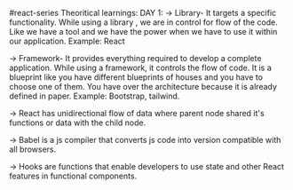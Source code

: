 ﻿#react-series
 Theoritical learnings:
 DAY 1:
 -> Library- It targets a specific functionality. While using a library , we are in control for flow of the code. Like we have a tool and we have the power when we have to use it within our application. Example: React
 
 -> Framework- It provides everything required to develop a complete application. While using a framework, it controls the flow of code. It is a blueprint like you have different blueprints of houses and you have to choose one of them. You have over the architecture because it is already defined in paper. Example: Bootstrap, tailwind.
 
-> React has unidirectional flow of data where parent node shared it's functions or data with the child node.

-> Babel is a js compiler that converts js code into version compatible with all browsers.

-> Hooks are functions that enable developers to use state and other React features in functional components.

